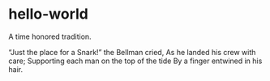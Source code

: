# hello-world
A time honored tradition.

“Just the place for a Snark!” the Bellman cried,
As he landed his crew with care;
Supporting each man on the top of the tide
By a finger entwined in his hair.
